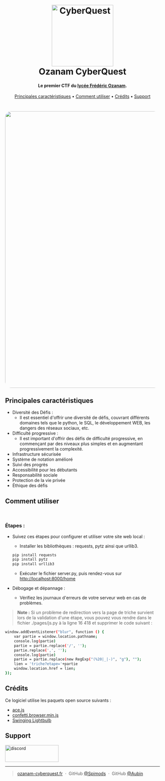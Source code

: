 
<h1 align="center">
  <br>
  <a href="http://www.ozanam-cyberquest.fr/"><img src="https://spimods.github.io/falcon-IX/sources/images/no_image.png" alt="CyberQuest" width="200"></a>
  <br>
  Ozanam CyberQuest
  <br>
</h1>

<h4 align="center">Le premier CTF du <a href="https://ozanam-groupe.fr/" target="_blank">lycée Frédéric Ozanam</a>.</h4>


<p align="center">
  <a href="#principales-caractéristiques">Principales caractéristiques</a> •
  <a href="#comment-utiliser">Comment utiliser</a> •
  <a href="#crédits">Crédits</a> •
  <a href="#support">Support</a>
</p>

<h1 align="center">
	<a href="http://www.ozanam-cyberquest.fr/"><img src="https://spimods.github.io/falcon-IX/sources/images/gif/gif.gif" align="center" style="width: 900px; border-radius : 20px;"></a>
</h1>

## Principales caractéristiques 


* Diversité des Défis :
	- Il est essentiel d'offrir une diversité de défis, couvrant différents domaines tels que le python, le SQL, le développement WEB, les dangers des réseaux sociaux, etc.
* Difficulté progressive :
	- Il est important d'offrir des défis de difficulté progressive, en commençant par des niveaux plus simples et en augmentant progressivement la complexité.
* Infrastructure sécurisée
* Système de notation amélioré
* Suivi des progrès
* Accessibilité pour les débutants
* Responsabilité sociale
* Protection de la vie privée
* Éthique des défis

## Comment utiliser
<br>

### Étapes :

* Suivez ces étapes pour configurer et utiliser votre site web local :

	- Installer les bibliothèques : requests, pytz ainsi que urllib3.

    ```bash
    pip install requests
    pip install pytz
    pip install urllib3
    ```
    - Exécuter le fichier server.py, puis rendez-vous sur [http://localhost:8000/home](http://localhost:8000/home)

- Débogage et dépannage :

	- Vérifiez les journaux d'erreurs de votre serveur web en cas de problèmes.


> **Note :**
Si un problème de redirection vers la page de triche survient lors de la validation d'une étape, vous pouvez vous rendre dans le fichier ./pages/js.py à la ligne 16 418 et supprimer le code suivant :
```bash
window.addEventListener("blur", function () {
    var partie = window.location.pathname;
    console.log(partie)
    partie = partie.replace('/', '');
    partie.replace(',', '');
    console.log(partie)
    partie = partie.replace(new RegExp("(%20|_|-)", "g"), "");
    lien = 'triche?etape='+partie
    window.location.href = lien;
});
```


## Crédits

Ce logiciel utilise les paquets open source suivants :

- [ace.js](https://ace.c9.io/)
- [confetti.browser.min.js](https://github.com/catdad/canvas-confetti/)
- [Swinging Lightbulb](https://codepen.io/joebocock/pen/eYZKOjR)


## Support

<a href="https://discord.gg/K5gtCZMwvs" target="_blank"><img src="https://miro.medium.com/v2/resize:fit:800/1*_AsB_hCguMYC-wEG2Bidmw.png" alt="discord" style="height: 55px !important;width: 174px !important;" ></a>




---

> [ozanam-cyberquest.fr](http://www.ozanam-cyberquest.fr/) &nbsp;&middot;&nbsp;
> GitHub [@Spimods](https://github.com/Spimods) &nbsp;&middot;&nbsp;
> GitHub [@Aubin](https://github.com/au-bin)
